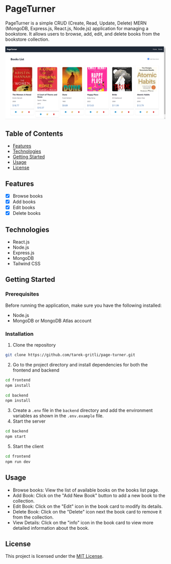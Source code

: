 # PageTurner

PageTurner is a simple CRUD (Create, Read, Update, Delete) MERN (MongoDB, Express.js, React.js, Node.js) application for managing a bookstore. It allows users to browse, add, edit, and delete books from the bookstore collection.

![Screenshot](./resources/screenshot.png)

## Table of Contents

- [Features](#features)
- [Technologies](#technologies)
- [Getting Started](#getting-started)
- [Usage](#usage)
- [License](#license)

## Features

- [x] Browse books
- [x] Add books
- [x] Edit books
- [x] Delete books

## Technologies

- React.js
- Node.js
- Express.js
- MongoDB
- Tailwind CSS

## Getting Started

### Prerequisites

Before running the application, make sure you have the following installed:

- Node.js
- MongoDB or MongoDB Atlas account

### Installation

1. Clone the repository

```bash
git clone https://github.com/tarek-gritli/page-turner.git
```

2. Go to the project directory and install dependencies for both the frontend and backend

```bash
cd frontend
npm install
```

```bash
cd backend
npm install
```

3. Create a `.env` file in the `backend` directory and add the environment variables as shown in the `.env.example` file.
4. Start the server

```bash
cd backend
npm start
```

5. Start the client

```bash
cd frontend
npm run dev
```


## Usage

- Browse books: View the list of available books on the books list page.
- Add Book: Click on the "Add New Book" button to add a new book to the collection.
- Edit Book: Click on the "Edit" icon in the book card to modify its details.
- Delete Book: Click on the "Delete" icon next the book card to remove it from the collection.
- View Details: Click on the "info" icon in the book card to view more detailed information about the book.

## License

This project is licensed under the [MIT License](./LICENSE).

